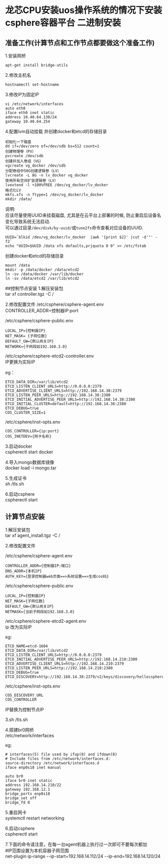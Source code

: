 # 龙芯CPU安装uos操作系统的情况下安装csphere容器平台 二进制安装
## 准备工作(计算节点和工作节点都要做这个准备工作)
1.安装网桥  
```
apt-get install bridge-utils
```
2.修改主机名   
```
hostnamectl set-hostname 
```
3.修改IP为固定IP  
```
vi /etc/network/interfaces
auto eth0 
iface eth0 inet static 
address 10.40.64.130/24
gateway 10.40.64.254
```
4.配置lvm自动挂载 并创建docker和etcd的存储目录  
```
初始化一下磁盘
dd if=/dev/zero of=/dev/sdb bs=512 count=1
创建物理卷（PV）
pvcreate /dev/sdb
创建并加入卷组（VG）
vgcreate vg_docker /dev/sdb
分配卷组中50G创建逻辑卷（LV）
lvcreate -L 8G -n lv_docker vg_docker
使用所有空间扩容逻辑卷（LV）
lvextend -l +100%FREE /dev/vg_docker/lv_docker
格式化LV
mkfs.xfs -n ftype=1 /dev/vg_docker/lv_docker
mkdir /data/
```
说明:  
应该尽量使用UUID来挂载磁盘, 尤其是在云平台上部署的时候, 防止重启后设备名变化导致系统无法启动.  
可以通过目录`/dev/disk/by-uuid/`或`tune2fs`命令查看对应设备的UUID.  
```
UUID=`blkid /dev/vg_docker/lv_docker  |awk '{print $2}' |cut -d'"' -f2`
echo "UUID=$UUID /data xfs defaults,prjquota 0 0" >> /etc/fstab
```
创建docker和etcd的存储目录  
```
mount /data
mkdir -p /data/docker /data/etcd2
ln -sv /data/docker /var/lib/docker
ln -sv /data/etcd2 /var/lib/etcd2
```

##控制节点安装
1.解压安装包  
tar xf controller.tgz -C /  

2.修改配置文件
/etc/csphere/csphere-agent.env  
CONTROLLER_ADDR=控制器IP:port  

/etc/csphere/csphere-public.env  
```
LOCAL_IP={控制器IP}
NET_MASK= {子网位数}
DEFAULT_GW={默认网关IP}
NETWORK={子网段如192.168.3.0}
```

/etc/csphere/csphere-etcd2-controller.env  
IP更换为实际IP  

eg：  
```
ETCD_DATA_DIR=/var/lib/etcd2
ETCD_LISTEN_CLIENT_URLS=http://0.0.0.0:2379
ETCD_ADVERTISE_CLIENT_URLS=http://192.168.14.38:2379
ETCD_LISTEN_PEER_URLS=http://192.168.14.38:2380
ETCD_INITIAL_ADVERTISE_PEER_URLS=http://192.168.14.38:2380
ETCD_INITIAL_CLUSTER=default=http://192.168.14.38:2380
ETCD_DEBUG=true
COS_CLUSTER_SIZE=1
```

/etc/csphere/inst-opts.env  
```
COS_CONTROLLER={ip:port}
COS_INETDEV={网卡名称}
```

3.启动docker  
cspherectl start docker  

4.导入mongo数据库镜像  
docker load -i mongo.tar  

5.生成证书  
sh /tls.sh  

6.启动csphere  
cspherectl start  

## 计算节点安装

1.解压安装包  
tar xf agent_install.tgz -C /  

2.修改配置文件    

/etc/csphere/csphere-agent.env  
```
CONTROLLER_ADDR={控制器IP:端口}
DNS_ADDR={本机IP}
AUTH_KEY={登录控制器web页面==>系统设置==>生成cos码}
```

/etc/csphere/csphere-public.env  
```
LOCAL_IP={控制器IP}
NET_MASK={子网位数}
DEFAULT_GW={默认网关IP}
NETMASK={当前子网段如192.168.3.0}
```

/etc/csphere/csphere-etcd2-agent.env  
ip 改为实际IP  

eg:  
```
ETCD_NAME=etcd-1604
ETCD_DATA_DIR=/var/lib/etcd2
ETCD_LISTEN_CLIENT_URLS=http://0.0.0.0:2379
ETCD_INITIAL_ADVERTISE_PEER_URLS=http://192.168.14.210:2380
ETCD_ADVERTISE_CLIENT_URLS=http://192.168.14.210:2379
ETCD_LISTEN_PEER_URLS=http://192.168.14.210:2380
ETCD_DEBUG=true
ETCD_DISCOVERY=http://192.168.14.38:2379/v2/keys/discovery/hellocsphere
```

/etc/csphere/inst-opts.env  
```
COS_DISCOVERY_URL
COS_CONTROLLER
```
IP替换为控制节点IP  

3.sh /tls.sh  

4.搭建br0网桥  
/etc/network/interfaces  

eg:  
```
# interfaces(5) file used by ifup(8) and ifdown(8)
# Include files from /etc/network/interfaces.d:
source-directory /etc/network/interfaces.d
iface enp0s18 inet manual

auto br0
iface br0 inet static
address 192.168.14.210/22
gateway 192.168.12.1
bridge_ports enp0s18
bridge_set off
bridge_fd 0 
```
5.重启网卡  
systemctl restart networking  

6.启动csphere  
cspherectl start  

7.下面的命令请注意，在每一台agent机器上执行过一次即可不要每次都加  
#IP范围设置为本机容器子网范围  
net-plugin ip-range --ip-start=192.168.14.112/24 --ip-end=192.168.14.120/24
